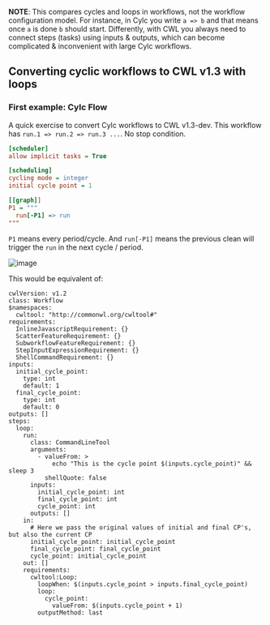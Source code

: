 **NOTE**: This compares cycles and loops in workflows, not the workflow configuration model. For instance, in Cylc you write `a => b` and that means once `a` is done `b` should start. Differently, with CWL you always need to connect steps (tasks) using inputs & outputs, which can become complicated & inconvenient with large Cylc workflows.

## Converting cyclic workflows to CWL v1.3 with loops

### First example: Cylc Flow

A quick exercise to convert Cylc workflows to CWL v1.3-dev. This workflow has `run.1 => run.2 => run.3 ...`. No stop condition.

```ini
[scheduler]
allow implicit tasks = True

[scheduling]
cycling mode = integer
initial cycle point = 1

[[graph]]
P1 = """ 
  run[-P1] => run
"""
```

`P1` means every period/cycle. And `run[-P1]` means the previous clean will trigger the `run` in the next cycle / period.

![image](https://user-images.githubusercontent.com/304786/221975236-eaa8a15a-3811-4ea0-8b6a-2aa3d2ce3727.png)

This would be equivalent of:

```cwl
cwlVersion: v1.2
class: Workflow
$namespaces:
  cwltool: "http://commonwl.org/cwltool#"
requirements:
  InlineJavascriptRequirement: {}
  ScatterFeatureRequirement: {}
  SubworkflowFeatureRequirement: {}
  StepInputExpressionRequirement: {}
  ShellCommandRequirement: {}
inputs:
  initial_cycle_point:
    type: int
    default: 1
  final_cycle_point:
    type: int
    default: 0
outputs: []
steps:
  loop:
    run:
      class: CommandLineTool
      arguments:
        - valueFrom: >
            echo "This is the cycle point $(inputs.cycle_point)" && sleep 3
          shellQuote: false
      inputs:
        initial_cycle_point: int
        final_cycle_point: int
        cycle_point: int
      outputs: []
    in:
      # Here we pass the original values of initial and final CP's, but also the current CP
      initial_cycle_point: initial_cycle_point
      final_cycle_point: final_cycle_point
      cycle_point: initial_cycle_point
    out: []
    requirements:
      cwltool:Loop:
        loopWhen: $(inputs.cycle_point > inputs.final_cycle_point)
        loop:
          cycle_point:
            valueFrom: $(inputs.cycle_point + 1)
        outputMethod: last
```
